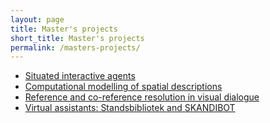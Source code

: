 ```yaml
---
layout: page
title: Master's projects
short_title: Master's projects
permalink: /masters-projects/
---
```



  - [Situated interactive agents](/masters-projects/situated-agents.md)
  - [Computational modelling of spatial descriptions](/masters-projects/spatial-language.md)
  - [Reference and co-reference resolution in visual dialogue](/masters-projects/co-reference.md)
  - [Virtual assistants: Standsbibliotek and SKANDIBOT](/masters-projects/virtual-assistants.md)
